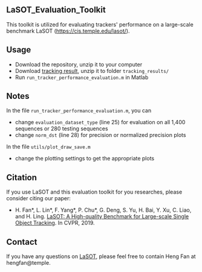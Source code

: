 ## LaSOT_Evaluation_Toolkit

This toolkit is utilized for evaluating trackers' performance on a large-scale benchmark LaSOT (https://cis.temple.edu/lasot/).

## Usage
* Download the repository, unzip it to your computer
* Download <a href="https://cis.temple.edu/lasot/toolkit/lasot_tracking_results.zip">tracking result</a>, unzip it to folder `tracking_results/`
* Run `run_tracker_performance_evaluation.m` in Matlab

## Notes
In the file `run_tracker_performance_evaluation.m`, you can
* change `evaluation_dataset_type` (line 25) for evaluation on all 1,400 sequences or 280 testing sequences
* change `norm_dst` (line 28) for precision or normalized precision plots

In the file `utils/plot_draw_save.m`
* change the plotting settings to get the appropriate plots

## Citation
If you use LaSOT and this evaluation toolkit for you researches, please consider citing our paper:
* H. Fan*, L. Lin*, F. Yang*, P. Chu*, G. Deng, S. Yu, H. Bai, Y. Xu, C. Liao, and H. Ling. <a href="https://arxiv.org/pdf/1809.07845.pdf">LaSOT: A High-quality Benchmark for Large-scale Single Object Tracking</a>. In CVPR, 2019.

## Contact
If you have any questions on <a href="https://cis.temple.edu/lasot/">LaSOT</a>, please feel free to contain Heng Fan at hengfan@temple.
